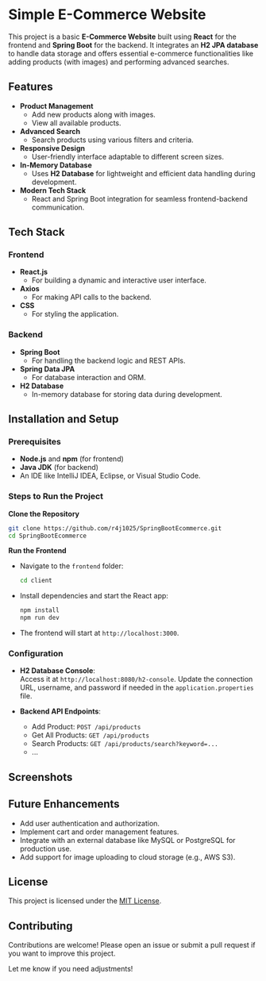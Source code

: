 
# Simple E-Commerce Website

This project is a basic **E-Commerce Website** built using **React** for the frontend and **Spring Boot** for the backend. It integrates an **H2 JPA database** to handle data storage and offers essential e-commerce functionalities like adding products (with images) and performing advanced searches.

## Features
- **Product Management**  
  - Add new products along with images.
  - View all available products.
- **Advanced Search**  
  - Search products using various filters and criteria.
- **Responsive Design**  
  - User-friendly interface adaptable to different screen sizes.
- **In-Memory Database**  
  - Uses **H2 Database** for lightweight and efficient data handling during development.
- **Modern Tech Stack**  
  - React and Spring Boot integration for seamless frontend-backend communication.

## Tech Stack
### Frontend
- **React.js**  
  - For building a dynamic and interactive user interface.
- **Axios**  
  - For making API calls to the backend.
- **CSS**  
  - For styling the application.

### Backend
- **Spring Boot**  
  - For handling the backend logic and REST APIs.
- **Spring Data JPA**  
  - For database interaction and ORM.
- **H2 Database**  
  - In-memory database for storing data during development.

## Installation and Setup
### Prerequisites
- **Node.js** and **npm** (for frontend)
- **Java JDK** (for backend)
- An IDE like IntelliJ IDEA, Eclipse, or Visual Studio Code.

### Steps to Run the Project
 **Clone the Repository**
   ```bash
   git clone https://github.com/r4j1025/SpringBootEcommerce.git
   cd SpringBootEcommerce
   ```


 **Run the Frontend**  
   - Navigate to the `frontend` folder:  
     ```bash
     cd client
     ```
   - Install dependencies and start the React app:  
     ```bash
     npm install
     npm run dev
     ```
   - The frontend will start at `http://localhost:3000`.

### Configuration
- **H2 Database Console**:  
  Access it at `http://localhost:8080/h2-console`. Update the connection URL, username, and password if needed in the `application.properties` file.

- **Backend API Endpoints**:
  - Add Product: `POST /api/products`
  - Get All Products: `GET /api/products`
  - Search Products: `GET /api/products/search?keyword=...`
  - ...

## Screenshots

## Future Enhancements
- Add user authentication and authorization.
- Implement cart and order management features.
- Integrate with an external database like MySQL or PostgreSQL for production use.
- Add support for image uploading to cloud storage (e.g., AWS S3).

## License
This project is licensed under the [MIT License](LICENSE).

## Contributing
Contributions are welcome! Please open an issue or submit a pull request if you want to improve this project.

Let me know if you need adjustments!
